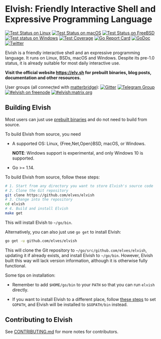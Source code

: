 # Elvish: Friendly Interactive Shell and Expressive Programming Language

[![Test Status on Linux](https://img.shields.io/cirrus/github/elves/elvish?logo=Cirrus%20CI&label=linux&task=Test%20on%20Linux)](https://cirrus-ci.com/github/elves/elvish/master)
[![Test Status on macOS](https://img.shields.io/cirrus/github/elves/elvish?logo=Cirrus%20CI&label=macos&task=Test%20on%20macOS)](https://cirrus-ci.com/github/elves/elvish/master)
[![Test Status on FreeBSD](https://img.shields.io/cirrus/github/elves/elvish?logo=Cirrus%20CI&label=freebsd&task=Test%20on%20FreeBSD)](https://cirrus-ci.com/github/elves/elvish/master)
[![Test status on Windows](https://img.shields.io/appveyor/ci/xiaq/elvish.svg?logo=AppVeyor&label=windows)](https://ci.appveyor.com/project/xiaq/elvish)
[![Test Coverage](https://img.shields.io/codecov/c/github/elves/elvish.svg?logo=Codecov&label=coverage)](https://codecov.io/gh/elves/elvish)
[![Go Report Card](https://goreportcard.com/badge/github.com/elves/elvish)](https://goreportcard.com/report/github.com/elves/elvish)
[![GoDoc](https://img.shields.io/badge/godoc-api-blue.svg)](https://godoc.elv.sh)
[![Twitter](https://img.shields.io/twitter/url/http/shields.io.svg?style=social)](https://twitter.com/RealElvishShell)

Elvish is a friendly interactive shell and an expressive programming language.
It runs on Linux, BSDs, macOS and Windows. Despite its pre-1.0 status, it is
already suitable for most daily interactive use.

**Visit the official website https://elv.sh for prebuilt binaries, blog posts,
documentation and other resources.**

User groups (all connected with
[matterbridge](https://github.com/42wim/matterbridge/)):
[![Gitter](https://img.shields.io/badge/gitter-elves/elvish-blue.svg?logo=gitter-white)](https://gitter.im/elves/elvish)
[![Telegram Group](https://img.shields.io/badge/telegram-@elvish-blue.svg)](https://telegram.me/elvish)
[![#elvish on freenode](https://img.shields.io/badge/freenode-%23elvish-blue.svg)](https://webchat.freenode.net/?channels=elvish)
[![#elvish:matrix.org](https://img.shields.io/badge/matrix-%23elvish:matrix.org-blue.svg)](https://matrix.to/#/#elvish:matrix.org)

## Building Elvish

Most users can just use [prebuilt binaries](https://elv.sh/get/) and do not need
to build from source.

To build Elvish from source, you need

-   A supported OS: Linux, {Free,Net,Open}BSD, macOS, or Windows.

    **NOTE**: Windows support is experimental, and only Windows 10 is supported.

-   Go >= 1.14.

To build Elvish from source, follow these steps:

```sh
# 1. Start from any directory you want to store Elvish's source code
# 2. Clone the Git repository
git clone https://github.com/elves/elvish
# 3. Change into the repository
cd elvish
# 4. Build and install Elvish
make get
```

This will install Elvish to `~/go/bin`.

Alternatively, you can also just use `go get` to install Elvish:

```sh
go get -u github.com/elves/elvish
```

This will clone the Git repository to `~/go/src/github.com/elves/elvish`,
updating it if already exists, and install Elvish to `~/go/bin`. However, Elvish
built this way will lack version information, although it is otherwise fully
functional.

Some tips on installation:

-   Remember to add `$HOME/go/bin` to your `PATH` so that you can run `elvish`
    directly.

-   If you want to install Elvish to a different place, follow
    [these steps](https://github.com/golang/go/wiki/SettingGOPATH) to set
    `GOPATH`, and Elvish will be installed to `$GOPATH/bin` instead.

## Contributing to Elvish

See [CONTRIBUTING.md](CONTRIBUTING.md) for more notes for contributors.
